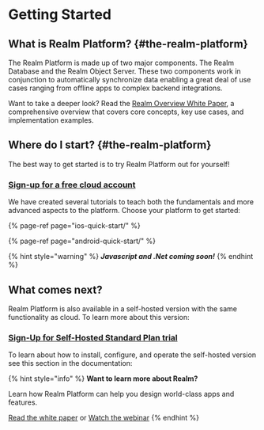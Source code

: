 # Getting Started

## What is Realm Platform? {#the-realm-platform}

The Realm Platform is made up of two major components. The Realm Database and the Realm Object Server. These two components work in conjunction to automatically synchronize data enabling a great deal of use cases ranging from offline apps to complex backend integrations.

Want to take a deeper look? Read the [Realm Overview White Paper](https://www2.realm.io/whitepaper/realm-overview-registration), a comprehensive overview that covers core concepts, key use cases, and implementation examples.

## Where do I start? {#the-realm-platform}

The best way to get started is to try Realm Platform out for yourself! 

### [Sign-up for a free cloud account](https://cloud.realm.io/)

We have created several tutorials to teach both the fundamentals and more advanced aspects to the platform. Choose your platform to get started:

{% page-ref page="ios-quick-start/" %}

{% page-ref page="android-quick-start/" %}

{% hint style="warning" %}
_**Javascript and .Net coming soon!**_
{% endhint %}

## What comes next?

Realm Platform is also available in a self-hosted version with the same functionality as cloud. To learn more about this version:

### [Sign-Up for Self-Hosted Standard Plan trial](https://realm.io/trial/self-hosted-standard-plan)

To learn about how to install, configure, and operate the self-hosted version see this section in the documentation:

{% hint style="info" %}
**Want to learn more about Realm?**

Learn how Realm Platform can help you design world-class apps and features.

[Read the white paper](https://www2.realm.io/whitepaper/realm-overview-registration?_ga=2.266659790.1140662478.1513013122-2031688623.1501706764) or [Watch the webinar](https://www2.realm.io/webinar/realm-platform-2-overview-registration?_ga=2.97855199.1140662478.1513013122-2031688623.1501706764)
{% endhint %}



